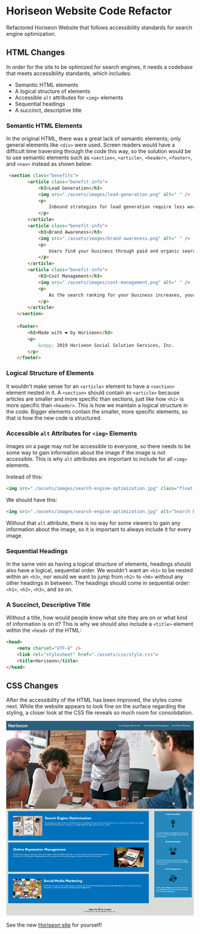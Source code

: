 #  Horiseon Website Code Refactor
Refactored Horiseon Website that follows accessibility standards for search engine optimization.

## HTML Changes
In order for the site to be optimized for search engines, it needs a codebase that meets accessibility standards, which includes:

- Semantic HTML elements
- A logical structure of elements
- Accessible `alt` attributes for `<img>` elements
- Sequential headings
- A succinct, descriptive title

### Semantic HTML Elements
In the original HTML, there was a great lack of semantic elements; only general elements like `<div>` were used. Screen readers would have a difficult time traversing through the code this way, so the solution would be to use semantic elements such as `<section>`, `<article>`, `<header>`, `<footer>`, and `<nav>` instead as shown below:

```html
 <section class="benefits">
        <article class="benefit-info">
            <h3>Lead Generation</h3>
            <img src="./assets/images/lead-generation.png" alt=" " />
            <p>
                Inbound strategies for lead generation require less work for your business, bringing customers directly to your website.
            </p>
        </article>
        <article class="benefit-info">
            <h3>Brand Awareness</h3>
            <img src="./assets/images/brand-awareness.png" alt=" " />
            <p>
                Users find your business through paid and organic searches, increasing the search ranking and visibility for your business.
            </p>
        </article>
        <article class="benefit-info">
            <h3>Cost Management</h3>
            <img src="./assets/images/cost-management.png" alt=" " />
            <p>
                As the search ranking for your business increases, your advertising costs decrease, and you no longer need to advertise your page.
            </p>
        </article>
    </section>

    <footer>
        <h3>Made with ❤️️ by Horiseon</h3>
        <p>
            &copy; 2019 Horiseon Social Solution Services, Inc.
        </p>
    </footer>
```

### Logical Structure of Elements
It wouldn't make sense for an `<article>` element to have a `<section>` element nested in it. A `<section>` should contain an `<article>` because articles are smaller and more specific than sections, just like how `<h1>` is more specific than `<header>`. This is how we maintain a logical structure in the code. Bigger elements contain the smaller, more specific elements, so that is how the new code is structured.

### Accessible `alt` Attributes for `<img>` Elements
Images on a page may not be accessible to everyone, so there needs to be some way to gain information about the image if the image is not accessible. This is why `alt` attributes are important to include for all `<img>` elements.

Instead of this:
```html
<img src="./assets/images/search-engine-optimization.jpg" class="float-left" />
```

We should have this:
```html
<img src="./assets/images/search-engine-optimization.jpg" alt="Search Engine Optimization increasing your visibility through social media, backlinks, link building, and more." class="float-left" />
```

Without that `alt` attribute, there is no way for some viewers to gain any information about the image, so it is important to always include it for every image.

### Sequential Headings
In the same vein as having a logical structure of elements, headings should also have a logical, sequential order. We wouldn't want an `<h1>` to be nested within an `<h3>`, nor would we want to jump from `<h2>` to `<h6>` without any other headings in between. The headings should come in sequential order: `<h1>`, `<h2>`, `<h3>`, and so on.

### A Succinct, Descriptive Title
Without a title, how would people know what site they are on or what kind of information is on it? This is why we should also include a `<title>` element within the `<head>` of the HTML:

```html
<head>
    <meta charset="UTF-8" />
    <link rel="stylesheet" href="./assets/css/style.css">
    <title>Horiseon</title>
</head>
```

## CSS Changes
After the accessibility of the HTML has been improved, the styles come next. While the website appears to look fine on the surface regarding the styling, a closer look at the CSS file reveals so much room for consolidation.



<img src="./horiseon-screenshot.png" />

See the new [Horiseon site](https://kg-phantom.github.io/) for yourself!